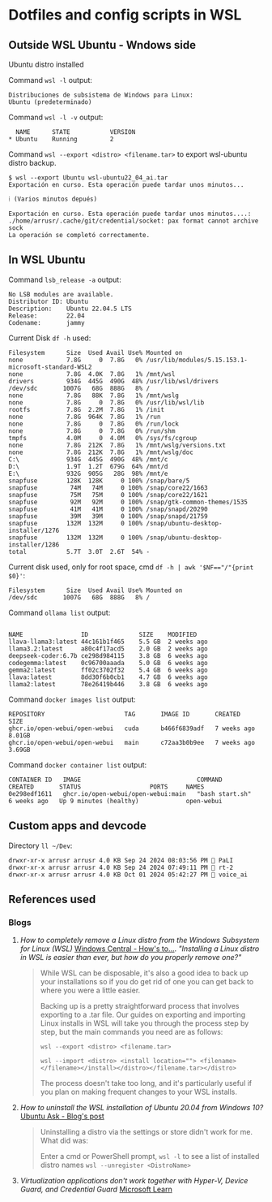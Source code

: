 # Dotfiles and config scripts in WSL

## Outside WSL Ubuntu - Wndows side

Ubuntu distro installed

Command `wsl -l` output:

```console
Distribuciones de subsistema de Windows para Linux:
Ubuntu (predeterminado)
```

Command `wsl -l -v` output:

```console
  NAME      STATE           VERSION
* Ubuntu    Running         2
```

Command `wsl --export <distro> <filename.tar>` to export wsl-ubuntu distro backup.

```console
$ wsl --export Ubuntu wsl-ubuntu22_04_ai.tar
Exportación en curso. Esta operación puede tardar unos minutos...

⁞ (Varios minutos depués)

Exportación en curso. Esta operación puede tardar unos minutos....: ./home/arrusr/.cache/git/credential/socket: pax format cannot archive sock
La operación se completó correctamente.
```

## In WSL Ubuntu

Command `lsb_release -a` output:

```console
No LSB modules are available.
Distributor ID: Ubuntu
Description:    Ubuntu 22.04.5 LTS
Release:        22.04
Codename:       jammy
```

Current Disk `df -h` used:

```console
Filesystem      Size  Used Avail Use% Mounted on
none            7.8G     0  7.8G   0% /usr/lib/modules/5.15.153.1-microsoft-standard-WSL2
none            7.8G  4.0K  7.8G   1% /mnt/wsl
drivers         934G  445G  490G  48% /usr/lib/wsl/drivers
/dev/sdc       1007G   68G  888G   8% /
none            7.8G   88K  7.8G   1% /mnt/wslg
none            7.8G     0  7.8G   0% /usr/lib/wsl/lib
rootfs          7.8G  2.2M  7.8G   1% /init
none            7.8G  964K  7.8G   1% /run
none            7.8G     0  7.8G   0% /run/lock
none            7.8G     0  7.8G   0% /run/shm
tmpfs           4.0M     0  4.0M   0% /sys/fs/cgroup
none            7.8G  212K  7.8G   1% /mnt/wslg/versions.txt
none            7.8G  212K  7.8G   1% /mnt/wslg/doc
C:\             934G  445G  490G  48% /mnt/c
D:\             1.9T  1.2T  679G  64% /mnt/d
E:\             932G  905G   28G  98% /mnt/e
snapfuse        128K  128K     0 100% /snap/bare/5
snapfuse         74M   74M     0 100% /snap/core22/1663
snapfuse         75M   75M     0 100% /snap/core22/1621
snapfuse         92M   92M     0 100% /snap/gtk-common-themes/1535
snapfuse         41M   41M     0 100% /snap/snapd/20290
snapfuse         39M   39M     0 100% /snap/snapd/21759
snapfuse        132M  132M     0 100% /snap/ubuntu-desktop-installer/1276
snapfuse        132M  132M     0 100% /snap/ubuntu-desktop-installer/1286
total           5.7T  3.0T  2.6T  54% -
```

Current disk used, only for root space, cmd `df -h | awk '$NF=="/"{print $0}'`:

```console
Filesystem      Size  Used Avail Use% Mounted on
/dev/sdc       1007G   68G  888G   8% /
```

Command `ollama list` output:

```consle

NAME               	ID          	SIZE  	MODIFIED
llava-llama3:latest	44c161b1f465	5.5 GB	2 weeks ago
llama3.2:latest    	a80c4f17acd5	2.0 GB	2 weeks ago
deepseek-coder:6.7b	ce298d984115	3.8 GB	6 weeks ago
codegemma:latest   	0c96700aaada	5.0 GB	6 weeks ago
gemma2:latest      	ff02c3702f32	5.4 GB	6 weeks ago
llava:latest       	8dd30f6b0cb1	4.7 GB	6 weeks ago
llama2:latest      	78e26419b446	3.8 GB	6 weeks ago
```

Command `docker images list` output:

```console
REPOSITORY                      TAG       IMAGE ID       CREATED       SIZE
ghcr.io/open-webui/open-webui   cuda      b466f6839adf   7 weeks ago   8.01GB
ghcr.io/open-webui/open-webui   main      c72aa3b0b9ee   7 weeks ago   3.69GB
```

Command `docker container list` output:

```console
CONTAINER ID   IMAGE                                COMMAND           CREATED       STATUS                   PORTS     NAMES
0e298edf1611   ghcr.io/open-webui/open-webui:main   "bash start.sh"   6 weeks ago   Up 9 minutes (healthy)             open-webui
```

## Custom apps and devcode

Directory `ll ~/Dev`:

```console
drwxr-xr-x arrusr arrusr 4.0 KB Sep 24 2024 08:03:56 PM  PaLI
drwxr-xr-x arrusr arrusr 4.0 KB Sep 24 2024 07:49:11 PM  rt-2
drwxr-xr-x arrusr arrusr 4.0 KB Oct 01 2024 05:42:27 PM  voice_ai
```

## References used

### Blogs

1. _How to completely remove a Linux distro from the Windows Subsystem for Linux (WSL)_ [Windows Central - How's to...](https://www.windowscentral.com/how-completely-remove-linux-distro-wsl).
   _"Installing a Linux distro in WSL is easier than ever, but how do you properly remove one?"_

   > While WSL can be disposable, it's also a good idea to back up your installations so if you do get rid of one you can get back to where you were a little easier.
   >
   > Backing up is a pretty straightforward process that involves exporting to a .tar file. Our guides on exporting and importing Linux installs in WSL will take you through the process step by step, but the main commands you need are as follows:
   >
   > `wsl --export <distro> <filename.tar>`
   >
   > `wsl --import <distro> <install location=""> <filename> </filename></install></distro></filename.tar></distro>`
   >
   > The process doesn't take too long, and it's particularly useful if you plan on making frequent changes to your WSL installs.

1. _How to uninstall the WSL installation of Ubuntu 20.04 from Windows 10?_ [Ubuntu Ask - Blog's post](https://askubuntu.com/questions/1261664/how-to-uninstall-the-wsl-installation-of-ubuntu-20-04-from-windows-10)

   > Uninstalling a distro via the settings or store didn't work for me. What did was:
   >
   > Enter a cmd or PowerShell prompt, `wsl -l` to see a list of installed distro names
   > `wsl --unregister <DistroName>`

1. _Virtualization applications don't work together with Hyper-V, Device Guard, and Credential Guard_ [Microsoft Learn](https://learn.microsoft.com/en-us/troubleshoot/windows-client/application-management/virtualization-apps-not-work-with-hyper-v)
